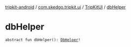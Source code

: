 [tripkit-android](../../index.md) / [com.skedgo.tripkit.ui](../index.md) / [TripKitUI](index.md) / [dbHelper](./db-helper.md)

# dbHelper

`abstract fun dbHelper(): `[`DbHelper`](../../com.skedgo.tripkit.data.database/-db-helper/index.md)`!`